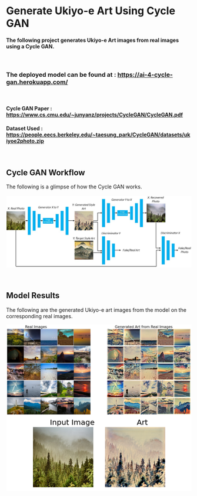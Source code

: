 # Generate Ukiyo-e Art Using Cycle GAN

#### The following project generates Ukiyo-e Art images from real images using a Cycle GAN.
<br>

### The deployed model can be found at : https://ai-4-cycle-gan.herokuapp.com/
<br>

#### **Cycle GAN Paper :** https://www.cs.cmu.edu/~junyanz/projects/CycleGAN/CycleGAN.pdf
#### **Dataset Used :** https://people.eecs.berkeley.edu/~taesung_park/CycleGAN/datasets/ukiyoe2photo.zip

<br>

## Cycle GAN Workflow
The following is a glimpse of how the Cycle GAN works.
<br><br>
![Model Workflow](images/workflow.jpeg)

<br>

## Model Results
The following are the generated Ukiyo-e art images from the model on the corresponding real images.
<br>
<div style = "background-color: white;" align = "center" >
    <img src = "images/output_1.png" alt = "Model output" />
</div>
<div style = "background-color: white;" align = "center" >
    <img src = "images/output_2.png" alt = "Model output" />
</div>